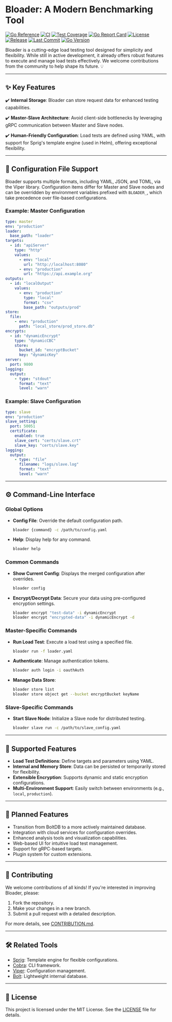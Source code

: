 # Bloader: A Modern Benchmarking Tool

[![Go Reference](https://pkg.go.dev/badge/github.com/ablankz/bloader.svg)](https://pkg.go.dev/github.com/ablankz/bloader)
[![CI](https://github.com/ablankz/bloader/actions/workflows/ci.yaml/badge.svg)](https://github.com/ablankz/bloader/actions/workflows/ci.yaml)
[![Test Coverage](https://codecov.io/gh/ablankz/bloader/branch/main/graph/badge.svg)](https://codecov.io/gh/ablankz/bloader)
[![Go Report Card](https://goreportcard.com/badge/github.com/ablankz/bloader)](https://goreportcard.com/report/github.com/ablankz/bloader)
[![License](https://img.shields.io/github/license/ablankz/bloader)](https://github.com/ablankz/bloader/blob/main/LICENSE)
[![Release](https://img.shields.io/github/v/release/ablankz/bloader.svg)](https://github.com/ablankz/bloader/releases)
[![Last Commit](https://img.shields.io/github/last-commit/ablankz/bloader.svg)](https://github.com/ablankz/bloader/commits/main)
[![Go Version](https://img.shields.io/github/go-mod/go-version/ablankz/bloader.svg)](https://golang.org/doc/devel/release.html)

Bloader is a cutting-edge load testing tool designed for simplicity and flexibility. While still in active development, it already offers robust features to execute and manage load tests effectively. We welcome contributions from the community to help shape its future. 💡

---

## ✨ Key Features

✔️ **Internal Storage**: Bloader can store request data for enhanced testing capabilities.

✔️ **Master-Slave Architecture**: Avoid client-side bottlenecks by leveraging gRPC communication between Master and Slave nodes.

✔️ **Human-Friendly Configuration**: Load tests are defined using YAML, with support for Sprig's template engine (used in Helm), offering exceptional flexibility.

---

## 📄 Configuration File Support

Bloader supports multiple formats, including YAML, JSON, and TOML, via the Viper library. Configuration items differ for Master and Slave nodes and can be overridden by environment variables prefixed with `BLOADER_`, which take precedence over file-based configurations.

### Example: Master Configuration
```yaml
type: master
env: "production"
loader:
  base_path: "loader"
targets:
  - id: "apiServer"
    type: "http"
    values:
      - env: "local"
        url: "http://localhost:8080"
      - env: "production"
        url: "https://api.example.org"
outputs:
  - id: "localOutput"
    values:
      - env: "production"
        type: "local"
        format: "csv"
        base_path: "outputs/prod"
store:
  file:
    - env: "production"
      path: "local_store/prod_store.db"
encrypts:
  - id: "dynamicEncrypt"
    type: "dynamicCBC"
    store:
      bucket_id: "encryptBucket"
      key: "dynamicKey"
server:
  port: 9800
logging:
  output:
    - type: "stdout"
      format: "text"
      level: "warn"
```

### Example: Slave Configuration
```yaml
type: slave
env: "production"
slave_setting:
  port: 50051
  certificate:
    enabled: true
    slave_cert: "certs/slave.crt"
    slave_key: "certs/slave.key"
logging:
  output:
    - type: "file"
      filename: "logs/slave.log"
      format: "text"
      level: "warn"
```

---

## ⚙️ Command-Line Interface

### Global Options

- **Config File**: Override the default configuration path.
  ```sh
  bloader {command} -c /path/to/config.yaml
  ```
- **Help**: Display help for any command.
  ```sh
  bloader help
  ```

### Common Commands

- **Show Current Config**: Displays the merged configuration after overrides.
  ```sh
  bloader config
  ```
- **Encrypt/Decrypt Data**: Secure your data using pre-configured encryption settings.
  ```sh
  bloader encrypt "test-data" -i dynamicEncrypt
  bloader encrypt "encrypted-data" -i dynamicEncrypt -d
  ```

### Master-Specific Commands

- **Run Load Test**: Execute a load test using a specified file.
  ```sh
  bloader run -f loader.yaml
  ```
- **Authenticate**: Manage authentication tokens.
  ```sh
  bloader auth login -i oauthAuth
  ```
- **Manage Data Store**:
  ```sh
  bloader store list
  bloader store object get --bucket encryptBucket keyName
  ```

### Slave-Specific Commands

- **Start Slave Node**: Initialize a Slave node for distributed testing.
  ```sh
  bloader slave run -c /path/to/slave_config.yaml
  ```

---

## 🎯 Supported Features

- **Load Test Definitions**: Define targets and parameters using YAML.
- **Internal and Memory Store**: Data can be persisted or temporarily stored for flexibility.
- **Extensible Encryption**: Supports dynamic and static encryption configurations.
- **Multi-Environment Support**: Easily switch between environments (e.g., `local`, `production`).

---

## 🚀 Planned Features

- Transition from BoltDB to a more actively maintained database.
- Integration with cloud services for configuration overrides.
- Enhanced analysis tools and visualization capabilities.
- Web-based UI for intuitive load test management.
- Support for gRPC-based targets.
- Plugin system for custom extensions.

---

## 🤝 Contributing

We welcome contributions of all kinds! If you're interested in improving Bloader, please:

1. Fork the repository.
2. Make your changes in a new branch.
3. Submit a pull request with a detailed description.

For more details, see [CONTRIBUTION.md](CONTRIBUTION.md).

---

## 🛠️ Related Tools

- [Sprig](https://masterminds.github.io/sprig/): Template engine for flexible configurations.
- [Cobra](https://github.com/spf13/cobra): CLI framework.
- [Viper](https://github.com/spf13/viper): Configuration management.
- [Bolt](https://github.com/boltdb/bolt): Lightweight internal database.

---

## 📜 License

This project is licensed under the MIT License. See the [LICENSE](./LICENSE) file for details.
